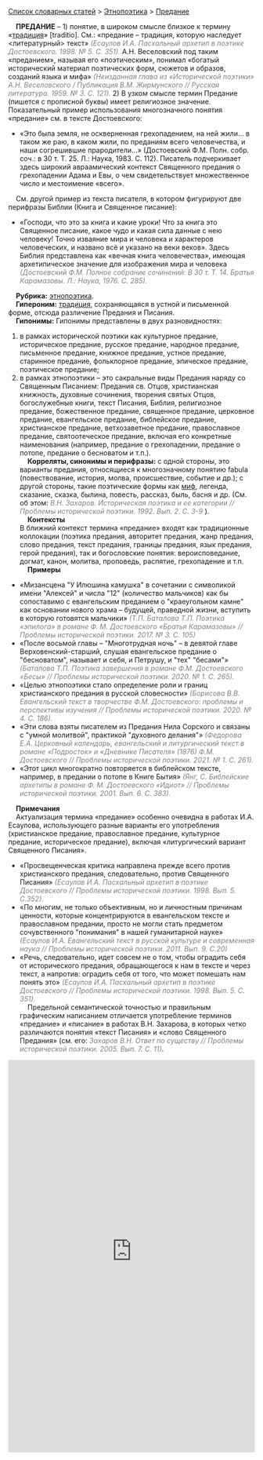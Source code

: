 <style>
st { color: Gray;
  font-style: italic;}
</style>

[Список словарных статей](https://thesaurus-dostoevsky.github.io/Thesaurus/) > [Этнопоэтика](ethnopoe.md) > [Предание](предание.md) 

&nbsp;&nbsp;&nbsp;&nbsp;**ПРЕДАНИЕ** – 1) понятие, в широком смысле близкое к термину «[традиция](традиция.md)» [traditio]. См.: «предание – традиция, которую наследует <литературный> текст» <st>(Есаулов И.А. Пасхальный архетип в поэтике Достоевского. 1998. № 5. С. 351). </st> А.Н. Веселовский под таким «преданием», называя его «поэтическим», понимал «богатый исторический материал поэтических форм, сюжетов и образов, созданий языка и мифа» <st>(Неизданная глава из «Исторической поэтики» А.Н. Веселовского / Публикация В.М. Жирмунского // Русская литература. 1959. № 3. С. 121). </st> 2) В узком смысле термин Предание (пишется с прописной буквы) имеет религиозное значение. Показательный пример использования многозначного понятия «предание» см. в тексте Достоевского:  
* «Это была земля, не оскверненная грехопадением, на ней жили... в таком же раю, в каком жили, по преданиям всего человечества, и наши согрешившие прародители...» (Достоевский Ф.М. Полн. собр. соч.: в 30 т. Т. 25. Л.: Наука, 1983. С. 112). Писатель подчеркивает здесь широкий авраамический контекст  Священного предания о грехопадении Адама и Евы, о чем свидетельствует множественное число и местоимение «всего».  

&nbsp;&nbsp;&nbsp;&nbsp;См. другой пример из текста писателя, в котором фигурируют две перифразы Библии (Книга и Священное писание):  
* «Господи, что это за книга и какие уроки! Что за книга это Священное писание, какое чудо и какая сила данные с нею человеку! Точно изваяние мира и человека и характеров человеческих, и названо всё и указано на веки веков». Здесь Библия представлена как «вечная книга человечества», имеющая архетипическое значение для изображения мира и человека <st>(Достоевский Ф.М. Полное собрание сочинений: В 30 т. Т. 14. Братья Карамазовы. Л.: Наука, 1976. С. 285).</st>  

&nbsp;&nbsp;&nbsp;&nbsp;**Рубрика:** [этнопоэтика](ethnopoe.md).  
&nbsp;&nbsp;&nbsp;&nbsp;**Гипероним:** [традиция](традиция.md), сохраняющаяся в устной и письменной форме, отсюда различение Предания и Писания.  
&nbsp;&nbsp;&nbsp;&nbsp;**Гипонимы:** Гипонимы представлены в двух разновидностях:  
1) в  рамках исторической поэтики как культурное предание, историческое предание, русское предание, народное предание, письменное предание, книжное предание, устное предание,  старинное предание, фольклорное предание, эпическое предание, поэтическое предание;  
2) в  рамках этнопоэтики – это сакральные виды Предания наряду со Священным Писанием: Предания св. Отцов, христианская книжность, духовные сочинения, творения святых Отцов, богослужебные книги, текст Писания, Библия, религиозное предание, божественное предание, священное предание, церковное предание, евангельское предание, библейское предание, христианское предание, ветхозаветное предание, православное предание, святоотеческое предание, включая его конкретные наименования (например, предание о грехопадении, предание  о потопе, предание о бесноватом и т.п.).   
&nbsp;&nbsp;&nbsp;&nbsp;**Корреляты, синонимы и перифразы:** с одной стороны, это варианты предания, относящиеся к многозначному понятию fabula  (повествование, история, молва, происшествие, событие и др.); с другой стороны,  такие поэтические формы как [миф](миф.md), легенда, сказание, сказка, былина, повесть, рассказ, быль, басня и др.  (См. об этом: <st> В.Н. Захаров. Историческая поэтика и ее категории // Проблемы исторической поэтики. 1992. Вып.  2. С. 3-9 </st>).  
&nbsp;&nbsp;&nbsp;&nbsp;**Контексты**  
В ближний контекст термина «предание» входят как традиционные коллокации (поэтика предания, авторитет предания,  жанр предания, слово предания, текст предания, границы предания, язык предания, герой предания), так и богословские понятия: вероисповедание, догмат, канон, молитва, проповедь, распятие, грехопадение и т.п.  
&nbsp;&nbsp;&nbsp;&nbsp;**Примеры**  
* «Мизансцена "У Илюшина камушка" в сочетании с символикой имени "Алексей" и числа "12" (количество мальчиков) как бы сопоставимо с евангельским преданием о "краеугольном камне" как основании нового храма – будущей, праведной жизни, вступить в которую готовятся мальчики» <st>(Т.П. Баталова Т.П. Поэтика «эпилога» в романе Ф. М. Достоевского «Братья Карамазовы» // Проблемы исторической поэтики. 2017. № 3. С. 105)</st>
* «После восьмой главы – "Многотрудная ночь" – в девятой главе Верховенский-старший, слушая евангельское предание о "бесноватом", называет и себя, и Петрушу, и "тех" "бесами"» <st>(Баталова Т.П. Поэтика завершения в романе Ф.М. Достоевского «Бесы» // Проблемы исторической поэтики. 2020. № 1. С. 265).</st>
* «Целью этнопоэтики стало определение роли и границ христианского предания в русской словесности» <st>(Борисова В.В. Евангельский текст в творчестве Ф.М. Достоевского: проблемы и перспективы изучения // Проблемы исторической поэтики. 2020. № 4. С. 186).</st>
* «Эти слова взяты писателем из Предания Нила Сорского и связаны с  "умной молитвой", практикой "духовного делания"» <st>(Федорова Е.А. Церковный календарь, евангельский и литургический текст в романе «Подросток» и «Дневнике Писателя» (1876) Ф.М. Достоевского // Проблемы исторической поэтики. 2021. № 1. С. 261).</st>
* «Этот цикл многократно повторяется в библейском тексте, например, в предании о потопе в Книге Бытия» <st>(Янг, С. Библейские архетипы в романе Ф. М. Достоевского «Идиот» // Проблемы исторической поэтики. 2001. Вып.  6. С. 383).</st>  
  
&nbsp;&nbsp;&nbsp;&nbsp;**Примечания**  
&nbsp;&nbsp;&nbsp;&nbsp;Актуализация термина «предание» особенно очевидна в работах И.А. Есаулова, использующего разные варианты его употребления (христианское предание, православное предание, культурное предание, историческое предание), включая «литургический вариант Священного Писания».
* «Просвещенческая критика направлена прежде всего против христианского предания, следовательно, против Священного Писания»  <st>(Есаулов И.А. Пасхальный архетип в поэтике Достоевского // Проблемы исторической поэтики. 1998. Вып.  5. С.352). </st>
* «По многим, не только объективным, но и личностным причинам ценности, которые концентрируются в евангельском тексте и православном предании, просто не могли стать предметом сочувственного "понимания" в нашей гуманитарной науке» <st>(Есаулов И.А. Евангельский текст в русской культуре и современная наука // Проблемы исторической поэтики. 2011. Вып.  9. С.20)</st>
* «Речь, следовательно, идет совсем не о том, чтобы оградить себя от исторического предания, обращающегося к нам в тексте и через текст, а напротив: оградить себя от того, что может помешать нам понять это» <st>(Есаулов И.А. Пасхальный архетип в поэтике Достоевского // Проблемы исторической поэтики. 1998. Вып.  5. С. 351).</st>  
&nbsp;&nbsp;&nbsp;&nbsp;Предельной семантической точностью  и правильным графическим написанием отличается употребление терминов «предание» и «писание» в работах В.Н. Захарова, в которых четко различаются понятия «текст Писания» и  «слово Священного Предания» (см. его: <st>Захаров В.Н. Ответ по существу // Проблемы исторической поэтики. 2005. Вып.  7. С. 11)</st>.

<iframe src="https://thesaurus-dostoevsky.github.io/nk/предание.html" style="border:0px;width:100%;height:800px" allowfullscreen="true" webkitallowfullscreen="true" mozallowfullscreen="true">
